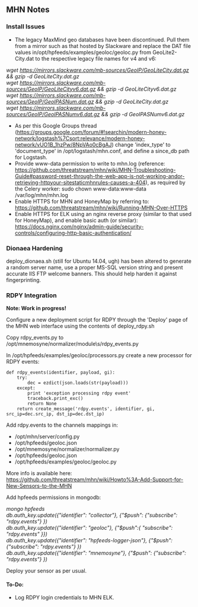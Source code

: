 ## MHN Notes ##

### Install Issues ###

- The legacy MaxMind geo databases have been discontinued. Pull them from a mirror such as that hosted by Slackware and replace the DAT file values in/opt/hpfeeds/examples/geoloc/geoloc.py from GeoLite2-City.dat to the respective legacy file names for v4 and v6:  

*wget https://mirrors.slackware.com/mb-sources/GeoIP/GeoLiteCity.dat.gz && gzip -d GeoLiteCity.dat.gz  
wget https://mirrors.slackware.com/mb-sources/GeoIP/GeoLiteCityv6.dat.gz && gzip -d GeoLiteCityv6.dat.gz  
wget https://mirrors.slackware.com/mb-sources/GeoIP/GeoIPASNum.dat.gz && gzip -d GeoLiteCity.dat.gz  
wget https://mirrors.slackware.com/mb-sources/GeoIP/GeoIPASNumv6.dat.gz && gzip -d GeoIPASNumv6.dat.gz*  
    
- As per this Google Groups thread (https://groups.google.com/forum/#!searchin/modern-honey-network/logstash%7Csort:relevance/modern-honey-network/vUO1B_1hzPw/8NpVAo0cBgAJ) change 'index_type' to 'document_type' in \/opt\/logstash\/mhn.conf, and define a since_db path for Logstash.  
- Provide www-data permission to write to mhn.log (reference: https://github.com/threatstream/mhn/wiki/MHN-Troubleshooting-Guide#password-reset-through-the-web-app-is-not-working-andor-retrieving-httpyour-sitestaticmhnrules-causes-a-404), as required by the Celery worker: sudo chown www-data:www-data \/var\/log\/mhn\/mhn.log  
- Enable HTTPS for MHN and HoneyMap by referring to: https://github.com/threatstream/mhn/wiki/Running-MHN-Over-HTTPS  
- Enable HTTPS for ELK using an nginx reverse proxy (similar to that used for HoneyMap), and enable basic auth (or similar): https://docs.nginx.com/nginx/admin-guide/security-controls/configuring-http-basic-authentication/  

### Dionaea Hardening ###

deploy_dionaea.sh (still for Ubuntu 14.04, ugh) has been altered to generate a random server name, use a proper MS-SQL version string and present accurate IIS FTP welcome banners. This should help harden it against fingerprinting.  


### RDPY Integration ###

**Note: Work in progress!**  
 
Configure a new deployment script for RDPY through the 'Deploy' page of the MHN web interface using the contents of deploy_rdpy.sh  

Copy rdpy_events.py to \/opt\/mnemosyne\/normalizer\/module\s/rdpy_events.py  

In \/opt\/hpfeeds\/examples\/geoloc\/processors.py create a new processor for RDPY events:  
```
def rdpy_events(identifier, payload, gi):  
    try:  
        dec = ezdict(json.loads(str(payload)))  
    except:  
        print 'exception processing rdpy event'  
        traceback.print_exc()  
        return None  
    return create_message('rdpy.events', identifier, gi, src_ip=dec.src_ip, dst_ip=dec.dst_ip)
```

Add rdpy.events to the channels mappings in:  
- \/opt\/mhn/server\/config.py  
- \/opt\/hpfeeds\/geoloc.json  
- \/opt\/mnemosyne\/normalizer\/normalizer.py  
- \/opt\/hpfeeds\/geoloc.json  
- \/opt/hpfeeds\/examples\/geoloc\/geoloc.py  

More info is available here: https://github.com/threatstream/mhn/wiki/Howto%3A-Add-Support-for-New-Sensors-to-the-MHN

Add hpfeeds permissions in mongodb:

*mongo hpfeeds  
db.auth_key.update({"identifier": "collector"}, {"$push": {"subscribe": "rdpy.events"} })  
db.auth_key.update({"identifier": "geoloc"}, {"$push":{ "subscribe": "rdpy.events" }})  
db.auth_key.update({"identifier": "hpfeeds-logger-json"}, {"$push": {"subscribe": "rdpy.events"} })  
db.auth_key.update({"identifier": "mnemosyne"}, {"$push": {"subscribe": "rdpy.events"} })*  

Deploy your sensor as per usual.

#### To-Do: ####
- Log RDPY login credentials to MHN ELK.

